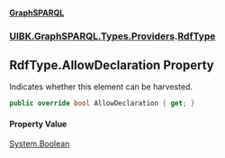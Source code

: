 #### [GraphSPARQL](./index.md 'index')
### [UIBK.GraphSPARQL.Types.Providers](./UIBK-GraphSPARQL-Types-Providers.md 'UIBK.GraphSPARQL.Types.Providers').[RdfType](./UIBK-GraphSPARQL-Types-Providers-RdfType.md 'UIBK.GraphSPARQL.Types.Providers.RdfType')
## RdfType.AllowDeclaration Property
Indicates whether this element can be harvested.  
```csharp
public override bool AllowDeclaration { get; }
```
#### Property Value
[System.Boolean](https://docs.microsoft.com/en-us/dotnet/api/System.Boolean 'System.Boolean')  
